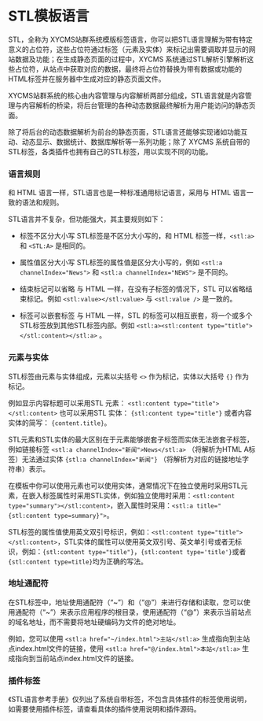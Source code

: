 # STL模板语言

STL，全称为 XYCMS站群系统模版标签语言，你可以把STL语言理解为带有特定意义的占位符，这些占位符通过标签（元素及实体）来标记出需要调取并显示的网站数据及功能；在生成静态页面的过程中，XYCMS 系统通过STL解析引擎解析这些占位符，从站点中获取对应的数据，最终将占位符替换为带有数据或功能的HTML标签并在服务器中生成对应的静态页面文件。

XYCMS站群系统的核心由内容管理与内容解析两部分组成，STL语言就是内容管理与内容解析的桥梁，将后台管理的各种动态数据最终解析为用户能访问的静态页面。

除了将后台的动态数据解析为前台的静态页面，STL语言还能够实现诸如功能互动、动态显示、数据统计、数据库解析等一系列功能；除了 XYCMS 系统自带的STL标签，各类插件也拥有自己的STL标签，用以实现不同的功能。

### 语言规则

和 HTML 语言一样，STL语言也是一种标准通用标记语言，采用与 HTML 语言一致的语法和规则。

STL语言并不复杂，但功能强大，其主要规则如下：

* 标签不区分大小写
STL标签是不区分大小写的，和 HTML 标签一样，`<stl:a>` 和 `<STL:A>` 是相同的。

* 属性值区分大小写
STL标签的属性值是区分大小写的，例如 `<stl:a channelIndex="News">` 和 `<stl:a channelIndex="NEWS">` 是不同的。

* 结束标记可以省略
与 HTML 一样，在没有子标签的情况下，STL 可以省略结束标记。例如 `<stl:value></stl:value>` 与 `<stl:value />` 是一致的。

* 标签可以嵌套标签
与 HTML 一样，STL 的标签可以相互嵌套，将一个或多个STL标签放到其他STL标签内部。例如 `<stl:a><stl:content type="title"></stl:content></stl:a>` 。

### 元素与实体

STL标签由元素与实体组成，元素以尖括号 `<>` 作为标记，实体以大括号 `{}` 作为标记。

例如显示内容标题可以采用STL 元素： `<stl:content type="title"></stl:content>` 也可以采用STL 实体： `{stl:content type="title"}` 或者内容实体的简写： `{content.title}`。

STL元素和STL实体的最大区别在于元素能够嵌套子标签而实体无法嵌套子标签，例如链接标签 `<stl:a channelIndex="新闻">News</stl:a>` （将解析为HTML A标签）无法通过实体 `{stl:a channelIndex="新闻"}` （将解析为对应的链接地址字符串）表示。

在模板中你可以使用元素也可以使用实体，通常情况下在独立使用时采用STL元素，在嵌入标签属性时采用STL实体，例如独立使用时采用：`<stl:content type="summary"></stl:content>`，嵌入属性时采用：`<stl:a title="{stl:content type=summary}">`。

STL标签的属性值使用英文双引号标识，例如：`<stl:content type="title"></stl:content>`，STL实体的属性可以使用英文双引号、英文单引号或者无标识，例如：`{stl:content type="title"}`，`{stl:content type='title'}`或者`{stl:content type=title}`均为正确的写法。

### 地址通配符

在STL标签中，地址使用通配符（“~”）和（“@”）来进行存储和读取，您可以使用通配符（“~”）来表示应用程序的根目录，使用通配符（“@”）来表示当前站点的域名地址，而不需要将地址硬编码为文件的绝对地址。

例如，您可以使用 `<stl:a href="~/index.html">主站</stl:a>` 生成指向到主站点index.html文件的链接，使用 `<stl:a href="@/index.html">本站</stl:a>` 生成指向到当前站点index.html文件的链接。

### 插件标签

《STL语言参考手册》仅列出了系统自带标签，不包含具体插件的标签使用说明，如需要使用插件标签，请查看具体的插件使用说明和插件源码。
